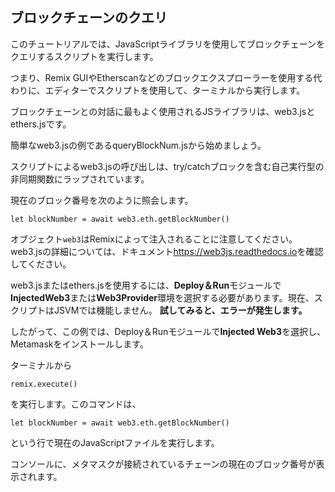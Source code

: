 ## ブロックチェーンのクエリ

このチュートリアルでは、JavaScriptライブラリを使用してブロックチェーンをクエリするスクリプトを実行します。

つまり、Remix GUIやEtherscanなどのブロックエクスプローラーを使用する代わりに、エディターでスクリプトを使用して、ターミナルから実行します。

ブロックチェーンとの対話に最もよく使用されるJSライブラリは、web3.jsとethers.jsです。

簡単なweb3.jsの例であるqueryBlockNum.jsから始めましょう。

スクリプトによるweb3.jsの呼び出しは、try/catchブロックを含む自己実行型の非同期関数にラップされています。

現在のブロック番号を次のように照会します。
```
let blockNumber = await web3.eth.getBlockNumber()
```

オブジェクト`web3`はRemixによって注入されることに注意してください。 web3.jsの詳細については、ドキュメント<a href="https://web3js.readthedocs.io/" target="_blank">https://web3js.readthedocs.io</a>を確認してください。

web3.jsまたはethers.jsを使用するには、**Deploy＆Run**モジュールで**InjectedWeb3**または**Web3Provider**環境を選択する必要があります。現在、スクリプトはJSVMでは機能しません。 **試してみると、エラーが発生します。**

したがって、この例では、Deploy＆Runモジュールで**Injected Web3**を選択し、Metamaskをインストールします。

ターミナルから
```
remix.execute()
```
を実行します。このコマンドは、 
```
let blockNumber = await web3.eth.getBlockNumber()
```
という行で現在のJavaScriptファイルを実行します。

コンソールに、メタマスクが接続されているチェーンの現在のブロック番号が表示されます。